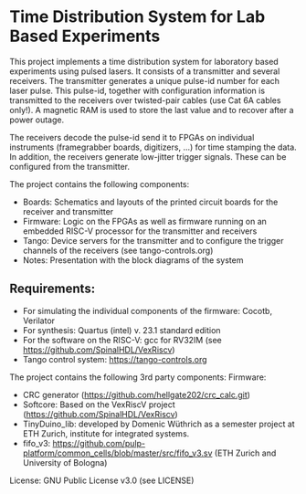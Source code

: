 # Time Distribution System for Lab Based Experiments

This project implements a time distribution system for laboratory based experiments using pulsed lasers.
It consists of a transmitter and several receivers. The transmitter generates a unique pulse-id number for
each laser pulse. This pulse-id, together with configuration information is transmitted to the receivers
over twisted-pair cables (use Cat 6A cables only!). A magnetic RAM is used to store the last value and to
recover after a power outage.

The receivers decode the pulse-id send it to FPGAs on individual instruments (framegrabber boards, digitizers, ...)
for time stamping the data. In addition, the receivers generate low-jitter trigger signals. These can be configured
from the transmitter.

The project contains the following components:
- Boards: Schematics and layouts of the printed circuit boards for the receiver and transmitter
- Firmware: Logic on the FPGAs as well as firmware running on an embedded RISC-V processor for the transmitter and receivers
- Tango: Device servers for the transmitter and to configure the trigger channels of the receivers (see tango-controls.org)
- Notes: Presentation with the block diagrams of the system

## Requirements:
- For simulating the individual components of the firmware: Cocotb, Verilator
- For synthesis: Quartus (intel) v. 23.1 standard edition
- For the software on the RISC-V: gcc for RV32IM (see https://github.com/SpinalHDL/VexRiscv)
- Tango control system: https://tango-controls.org


The project contains the following 3rd party components:
Firmware:
- CRC generator (https://github.com/hellgate202/crc_calc.git)
- Softcore: Based on the VexRiscV project (https://github.com/SpinalHDL/VexRiscv)
- TinyDuino_lib: developed by Domenic Wüthrich as a semester project at ETH Zurich, institute for integrated systems.
- fifo_v3: https://github.com/pulp-platform/common_cells/blob/master/src/fifo_v3.sv (ETH Zurich and University of Bologna)

License:
GNU Public License v3.0 (see LICENSE)
